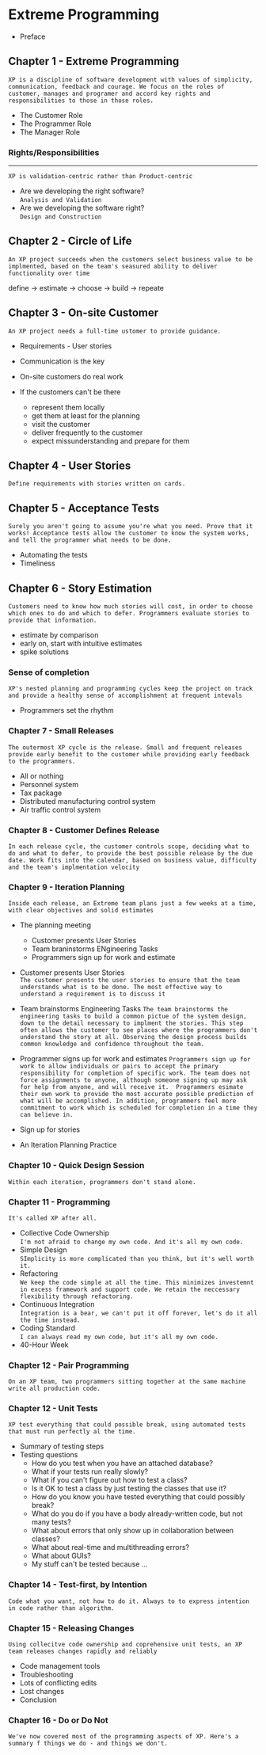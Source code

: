 # Extreme Programming

- Preface

## Chapter 1 - Extreme Programming   
`XP is a discipline of software development with values of simplicity, communication, feedback and courage. We focus on the roles of customer, manages and programer and accord key rights and responsibilities to those in those roles.`
- The Customer Role
- The Programmer Role
- The Manager Role

### Rights/Responsibilities  
----
`XP is validation-centric rather than Product-centric`
- Are we developing the right software?   
`Analysis and Validation`
- Are we developing the software right?  
`Design and Construction`

## Chapter 2 - Circle of Life
`
An XP project succeeds when the customers select business value to be implmented, based on the team's seasured ability to deliver functionality over time
`

define -> estimate -> choose -> build -> repeate

## Chapter 3 - On-site Customer
`
An XP project needs a full-time ustomer to provide guidance.
`
- Requirements - User stories
- Communication is the key

- On-site customers do real work
- If the customers can't be there 
  - represent them locally
  - get them at least for the planning
  - visit the customer
  - deliver frequently to the customer 
  - expect missunderstanding and prepare for them

## Chapter 4 - User Stories
`Define requirements with stories written on cards.`

## Chapter 5 - Acceptance Tests
`Surely you aren't going to assume you're what you need. Prove that it works! Acceptance tests allow the customer to know the system works, and tell the programmer what needs to be done.`

- Automating the tests
- Timeliness

## Chapter 6 - Story Estimation
`Customers need to know how much stories will cost, in order to choose which ones to do and which to defer. Programmers evaluate stories to provide that information.`

- estimate by comparison
- early on, start with intuitive estimates
- spike solutions


### Sense of completion
`XP's nested planning and programming cycles keep the project on track and provide a healthy sense of accomplishment at frequent intevals`

- Programmers set the rhythm

### Chapter 7 - Small Releases
`The outermost XP cycle is the release. Small and frequent releases provide early benefit to the customer while providing early feedback to the prоgrammers.`

- All or nothing
- Personnel system
- Tax package
- Distributed manufacturing control system
- Air traffic control system

### Chapter 8 - Customer Defines Release
`In each release cycle, the customer controls scope, deciding what to do and what to defer, to provide the best possible release by the due date. Work fits into the calendar, based on business value, difficulty and the team's implmentation velocity`

### Chapter 9 - Iteration Planning
`Inside each release, an Extreme team plans just a few weeks at a time, with clear objectives and solid estimates`

- The planning meeting
  - Customer presents User Stories
  - Team braninstorms ENgineering Tasks
  - Programmers sign up for work and estimate

- Customer presents User Stories  
`The customer presents the user stories to ensure that the team understands what is to be done. The most effective way to understand a requirement is to discuss it`

- Team brainstorms Engineering Tasks
`The team brainstorms the engineering tasks to build a common pictue of the system design, down to the detail necessary to implment the stories. This step often allows the customer to see places where the programmers don't understand the story at all. Observing the design process builds common knowledge and confidence throughout the team.`

- Programmer signs up for work and estimates
`Programmers sign up for work to allow individuals or pairs to accept the primary responsibility for completion of specific work. The team does not force assignments to anyone, although someone signing up may ask for help from anyone, and will receive it. 
Programmers esimate their own work to provide the most accurate possible prediction of what will be accomplished. In addition, programmers feel more commitment to work which is scheduled for completion in a time they can believe in.`

- Sign up for stories
- An Iteration Planning Practice

### Chapter 10 - Quick Design Session
`Within each iteration, programmers don't stand alone.`

### Chapter 11 - Programming
`It's called XP after all.`

- Collective Code Ownership  
`I'm not afraid to change my own code. And it's all my own code.`
- Simple Design  
`SImplicity is more complicated than you think, but it's well worth it.`
- Refactoring  
`We keep the code simple at all the time. This minimizes investemnt in excess framework and support code. We retain the neccessary flexibility through refactoring.`
- Continuous Integration   
`Ìntegration is a bear, we can't put it off forever, let's do it all the time instead.`
- Coding Standard   
`I can always read my own code, but it's all my own code.`
- 40-Hour Week

### Chapter 12 - Pair Programming  
`On an XP team, two programmers sitting together at the same machine write all production code.`  

### Chapter 12 - Unit Tests
`XP test everything that could possible break, using automated tests that must run perfectly al the time.`

 - Summary of testing steps  
- Testing questions
  - How do you test when you have an attached database?
  - What if your tests run really slowly?  
  - What if you can't figure out how to test a class?  
  - Is it OK to test a class by just testing the classes that use it?  
  - How do you know you have tested everything that could possibly break?
  - What do you do if you have a body already-written code, but not many tests?
  - What about errors that only show up in collaboration between classes?
  - What about real-time and multithreading errors?
  - What about GUIs?
  - My stuff can't be tested because ...
### Chapter 14 - Test-first, by Intention
`Code what you want, not how to do it. Always to to express intention in code rather than algorithm.`
### Chapter 15 - Releasing Changes
`Using collecitve code ownership and coprehensive unit tests, an XP team releases changes rapidly and reliably` 
 - Code management tools
 - Troubleshooting
 - Lots of conflicting edits
 - Lost changes
 - Conclusion
 ### Chapter 16 - Do or Do Not
 `We've now covered most of the programming aspects of XP. Here's a summary f things we do - and things we don't.`
 